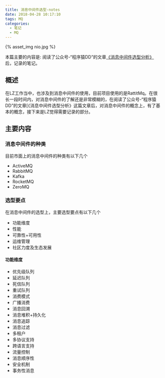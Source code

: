 ```yaml
---
title: 消息中间件选型-notes
date: 2018-04-28 10:17:10
tags: MQ
categories: 
  - 笔记
  - MQ
---
```

{% asset_img nio.jpg %}   

本篇主要的内容是: 阅读了公众号-“程序猿DD”的文章[《消息中间件选型分析》][1]后，记录的笔记。

<!-- more -->

## 概述
在LZ工作当中，也涉及到消息中间件的使用，目前项目使用的是RattitMq。在很长一段时间内，对消息中间件的了解还是非常模糊的，在阅读了公众号-“程序猿DD”的文章[《消息中间件选型分析》这篇文章后，对消息中间件的概念上，有了基本的概念，接下来是LZ觉得需要记录的部分。

## 主要内容

### 消息中间件的种类

目前市面上的消息中间件的种类有以下几个
* ActiveMQ
* RabbitMQ
* Kafka
* RocketMQ
* ZeroMQ

### 选型要点

在消息中间件的选型上，主要选型要点有以下几个
* 功能维度
* 性能
* 可靠性+可用性
* 运维管理
* 社区力度及生态发展

#### 功能维度
* 优先级队列
* 延迟队列
* 死信队列
* 重试队列
* 消费模式
* 广播消费
* 消息回溯
* 消息堆积+持久化
* 消息追踪
* 消息过滤
* 多租户
* 多协议支持
* 跨语言支持
* 流量控制
* 消息顺序性
* 安全机制
* 事务性消息

[1]:https://mp.weixin.qq.com/s?__biz=MzAxODcyNjEzNQ==&mid=2247485037&idx=1&sn=7ab8eeb739c479006d1ee48440bcbbb2&chksm=9bd0abf5aca722e3cb9f04fd3ea9ece96bf1484bef4ebb3bf20950897cc3ddaca79f871c4181&mpshare=1&scene=1&srcid=04283ZIwKgrzz3Jb15mGoHLV#rd